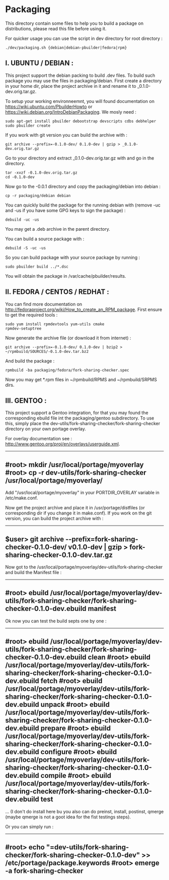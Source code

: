 Packaging
=========

This directory contain some files to help you to build a package on distributions, please read this file before using it.

For quicker usage you can use the script in dev directory for root directory :

	./dev/packaging.sh {debian|debian-pbuilder|fedora|rpm}

I. UBUNTU / DEBIAN :
--------------------

This project support the debian packing to build .dev files. To build such package you may use the files in packaging/debian.
First create a directory in your home dir, place the project archive in it and rename it to _0.1.0-dev.orig.tar.gz.

To setup your working environneemnt, you will found documentation on 
https://wiki.ubuntu.com/PbuilderHowto or https://wiki.debian.org/IntroDebianPackaging. We mosly need :

	sudo apt-get install pbuilder debootstrap devscripts cdbs debhelper
	sudo pbuilder create

If you work with git version you can build the archive with :

	git archive --prefix=-0.1.0-dev/ 0.1.0-dev | gzip > _0.1.0-dev.orig.tar.gz

Go to your directory and extract _0.1.0-dev.orig.tar.gz with and go in the directory.

	tar -xvzf -0.1.0-dev.orig.tar.gz
	cd -0.1.0-dev

Now go to the -0.0.1 directory and copy the packaging/debian into debian :

	cp -r packaging/debian debian

You can quickly build the package for the running debian with (remove -uc and -us if you have some GPG keys to sign the package) :

	debuild -uc -us

You may get a .deb archive in the parent directory.

You can build a source package with :

	debuild -S -uc -us

So you can build package with your source package by running :

	sudo pbuilder build ../*.dsc

You will obtain the package in /var/cache/pbuilder/results.



II. FEDORA / CENTOS / REDHAT :
------------------------------

You can find more documentation on http://fedoraproject.org/wiki/How_to_create_an_RPM_package.
First ensure to get the required tools :

	sudo yum install rpmdevtools yum-utils cmake 
	rpmdev-setuptree

Now generate the archive file (or download it from internet) :

	git archive --prefix=-0.1.0-dev/ 0.1.0-dev | bzip2 > ~/rpmbuild/SOURCES/-0.1.0-dev.tar.bz2

And build the package :

	rpmbuild -ba packaging/fedora/fork-sharing-checker.spec

Now you may get *.rpm files in ~/rpmbuild/RPMS and ~/rpmbuild/SRPMS dirs.

III. GENTOO :
-------------

This project support a Gentoo integration, for that you may found the corresponding ebuild file int the packaging/gentoo 
subdirectory. To use this, simply place the dev-utils/fork-sharing-checker/fork-sharing-checker directory on your own portage overlay.

For overlay documentation see : http://www.gentoo.org/proj/en/overlays/userguide.xml.

--------------------------------------------------------------------
#root> mkdir /usr/local/portage/myoverlay
#root> cp -r dev-utils/fork-sharing-checker /usr/local/portage/myoverlay/
--------------------------------------------------------------------

Add "/usr/local/portage/myoverlay" in your PORTDIR_OVERLAY variable in /etc/make.conf.

Now get the project archive and place it in /usr/portage/distfiles (or corresponding dir if you change it in make.conf). If 
you work on the git version, you can build the project archive with :

--------------------------------------------------------------------
$user> git archive --prefix=fork-sharing-checker-0.1.0-dev/ v0.1.0-dev | gzip > fork-sharing-checker-0.1.0-dev.tar.gz
--------------------------------------------------------------------

Now got to the /usr/local/portage/myoverlay/dev-utils/fork-sharing-checker and build the Manifest file :

--------------------------------------------------------------------
#root> ebuild /usr/local/portage/myoverlay/dev-utils/fork-sharing-checker/fork-sharing-checker-0.1.0-dev.ebuild manifest
--------------------------------------------------------------------

Ok now you can test the build septs one by one :

--------------------------------------------------------------------
#root> ebuild /usr/local/portage/myoverlay/dev-utils/fork-sharing-checker/fork-sharing-checker-0.1.0-dev.ebuild clean
#root> ebuild /usr/local/portage/myoverlay/dev-utils/fork-sharing-checker/fork-sharing-checker-0.1.0-dev.ebuild fetch
#root> ebuild /usr/local/portage/myoverlay/dev-utils/fork-sharing-checker/fork-sharing-checker-0.1.0-dev.ebuild unpack
#root> ebuild /usr/local/portage/myoverlay/dev-utils/fork-sharing-checker/fork-sharing-checker-0.1.0-dev.ebuild prepare
#root> ebuild /usr/local/portage/myoverlay/dev-utils/fork-sharing-checker/fork-sharing-checker-0.1.0-dev.ebuild configure
#root> ebuild /usr/local/portage/myoverlay/dev-utils/fork-sharing-checker/fork-sharing-checker-0.1.0-dev.ebuild compile
#root> ebuild /usr/local/portage/myoverlay/dev-utils/fork-sharing-checker/fork-sharing-checker-0.1.0-dev.ebuild test
--------------------------------------------------------------------

... (I don't do install here bu you also can do preinst, install, postinst, qmerge (maybe qmerge is not a goot idea for the 
fist testings steps).

Or you can simply run :

--------------------------------------------------------------------
#root> echo "=dev-utils/fork-sharing-checker/fork-sharing-checker-0.1.0-dev" >> /etc/portage/package.keywords
#root> emerge -a fork-sharing-checker
--------------------------------------------------------------------
